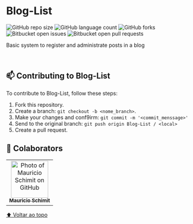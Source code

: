 # Blog-List

![GitHub repo size](https://img.shields.io/github/repo-size/mauricio-bs/Blog-List?style=for-the-badge)
![GitHub language count](https://img.shields.io/github/languages/count/mauricio-bs/Blog-List?style=for-the-badge)
![GitHub forks](https://img.shields.io/github/forks/mauricio-bs/Blog-List?style=for-the-badge)
![Bitbucket open issues](https://img.shields.io/bitbucket/issues/mauricio-bs/Blog-List?style=for-the-badge)
![Bitbucket open pull requests](https://img.shields.io/bitbucket/pr-raw/mauricio-bs/Blog-List?style=for-the-badge)


<!-- <img src="./assets/desafio-2-CSS.jpg" width="130px" alt="login-page"> -->

<p>Basic system to register and administrate posts in a blog</p>

<br>

## 📫 Contributing to Blog-List
<!---Se o seu README for longo ou se você tiver algum processo ou etapas específicas que deseja que os contribuidores sigam, considere a criação de um arquivo CONTRIBUTING.md separado--->
To contribute to Blog-List, follow these steps:

1. Fork this repository.
2. Create a branch: `git checkout -b <nome_branch>`.
3. Make your changes and conf9irm: `git commit -m '<commit_menssage>'`
4. Send to the original branch: `git push origin Blog-List / <local>`
5. Create a pull request.


## 🤝 Colaborators

<table>
  <tr>
    <td align="center">
      <a href="#">
        <img src="https://avatars3.githubusercontent.com/mauricio-bs" width="100px;" alt="Photo of Mauricio Schimit on GitHub"/><br>
        <sub>
          <b>Mauricio Schimit</b>
        </sub>
      </a>
    </td>
</table>

[⬆ Voltar ao topo](#Blog-List)<br>